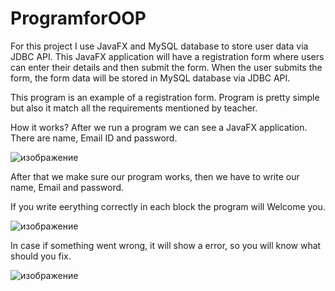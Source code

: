 # ProgramforOOP
For this project I use JavaFX and  MySQL database to store user data via JDBC API.
This JavaFX application will have a registration form where users can enter their details and then submit the form. When the user submits the form, the form data will be stored in MySQL database via JDBC API.

This program is an example of a registration form. Program is pretty simple but also it match all the requirements mentioned by teacher. 

How it works? 
After we run a program we can see a JavaFX application. There are name, Email ID and password. 

![изображение](https://user-images.githubusercontent.com/60453904/103145239-27cbce80-4761-11eb-8eb4-0c85ec0fabe1.png) 

After that we  make sure our program works, then we have to write our name, Email and password. 

If you write eerything correctly in each block the program will Welcome you.

![изображение](https://user-images.githubusercontent.com/60453904/103145243-33b79080-4761-11eb-8618-da8c82e9b143.png)

In case if something went wrong, it will show a error, so you will know what should you fix.

![изображение](https://user-images.githubusercontent.com/60453904/103145250-4fbb3200-4761-11eb-9010-9c7ff07ec234.png)
